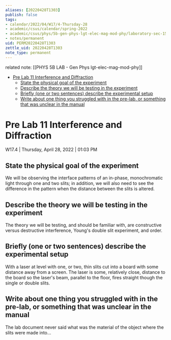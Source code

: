 ```yaml
---
aliases: [20220428T1303]
publish: false
tags:
- calendar/2022/04/W17/4-Thursday-28
- academic/csus/calendar/spring-2022
- academic/csus/phys/5b-gen-phys-lgt-elec-mag-mod-phy/laboratory-sec-15
- notes/permanent
uid: PERM20220428T1303
zettle_uid: 20220428T1303
note_type: permanent
---
```


related note: [[PHYS 5B LAB - Gen Phys lgt-elec-mag-mod-phy]]

- [Pre Lab 11 Interference and Diffraction](#pre-lab-11-interference-and-diffraction)
  - [State the physical goal of the experiment](#state-the-physical-goal-of-the-experiment)
  - [Describe the theory we will be testing in the experiment](#describe-the-theory-we-will-be-testing-in-the-experiment)
  - [Briefly (one or two sentences) describe the experimental setup](#briefly-one-or-two-sentences-describe-the-experimental-setup)
  - [Write about one thing you struggled with in the pre-lab, or something that was unclear in the manual](#write-about-one-thing-you-struggled-with-in-the-pre-lab-or-something-that-was-unclear-in-the-manual)

# Pre Lab 11 Interference and Diffraction

 W17.4 | Thursday, April 28, 2022 | 01:03 PM

## State the physical goal of the experiment

We will be observing the interface patterns of an in-phase, monochromatic light through one and two slits; in addition, we will also need to see the difference in the pattern when the distance between the slits is altered.

## Describe the theory we will be testing in the experiment

The theory we will be testing, and should be familiar with, are constructive versus destructive interference, Young's double slit experiment, and order.

## Briefly (one or two sentences) describe the experimental setup

With a laser at level with one, or two, thin slits cut into a board with some distance away from a screen.  The laser is some, relatively close, distance to the board so the laser's beam, parallel to the floor, fires straight though the single or double slits.

## Write about one thing you struggled with in the pre-lab, or something that was unclear in the manual

The lab document never said what was the material of the object where the slits were made into...
